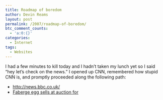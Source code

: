 ```yaml
---
title: Roadmap of boredom
author: Devin Reams
layout: post
permalink: /2007/roadmap-of-boredom/
btc_comment_counts:
  - 'a:0:{}'
categories:
  - Internet
tags:
  - Websites
---
```

<p>I had a few minutes to kill today and I hadn&#8217;t taken my lunch yet so I said &#8220;hey let&#8217;s check on the news.&#8221; I opened up CNN, remembered how stupid CNN is, and promptly proceeded along the following path:</p>
<ul>
<li><a href="http://news.bbc.co.uk/">http://news.bbc.co.uk/</a></li>
<li><a href="http://www.bbc.co.uk/mediaselector/check/player/nol/newsid_7110000/newsid_7117100?redirect=7117129.stm&#038;news=1&#038;bbwm=1&#038;nbwm=1&#038;nbram=1&#038;bbram=1&#038;asb=1">Faberge egg sells at auction for<br />

